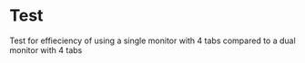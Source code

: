 # Test
Test for effieciency of using a single monitor with 4 tabs compared to a dual monitor with 4 tabs
